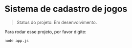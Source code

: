 <h1>Sistema de cadastro de jogos</h1>

> Status do projeto: Em desenvolvimento.

 Para rodar esse projeto, por favor digite:

 ```
 node app.js
 ``` 
